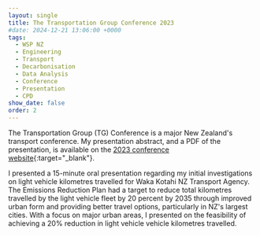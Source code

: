 ```yaml
---
layout: single
title: The Transportation Group Conference 2023
#date: 2024-12-21 13:06:00 +0000
tags:
  - WSP NZ
  - Engineering
  - Transport
  - Decarbonisation
  - Data Analysis
  - Conference
  - Presentation
  - CPD
show_date: false
order: 2
---
```


The Transportation Group (TG) Conference is a major New Zealand's transport conference.
My presentation abstract, and a PDF of the presentation, is available on the [2023 conference website][Speaker List]{:target="_blank"}.

I presented a 15-minute oral presentation regarding my initial investigations on light vehicle kilometres travelled for Waka Kotahi NZ Transport Agency.
The Emissions Reduction Plan had a target to reduce total kilometres travelled by the light vehicle fleet by 20 percent by 2035 through improved urban form and providing better travel options, particularly in NZ's largest cities. 
With a focus on major urban areas, I presented on the feasibility of achieving a 20% reduction in light vehicle vehicle kilometres travelled.

[Speaker List]: https://harding.eventsair.com/QuickEventWebsitePortal/transportation-2023/agenda/Speaker
